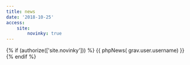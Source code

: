 ```yaml
---
title: news
date: '2018-10-25'
access:
    site:
        novinky: true
---
```


{% if (authorize(['site.novinky'])) %}
    {{ phpNews( grav.user.username) }}
{% endif %}